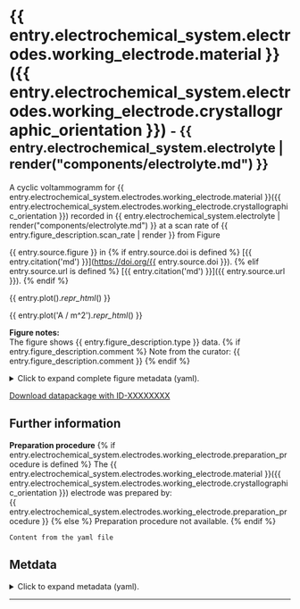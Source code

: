 <!-- TODO: Create the small heading subtitle from metadata. See #31. -->
# {{ entry.electrochemical_system.electrodes.working_electrode.material }}({{ entry.electrochemical_system.electrodes.working_electrode.crystallographic_orientation }}) <small>- {{ entry.electrochemical_system.electrolyte | render("components/electrolyte.md") }}</small>
<!-- TODO: Simplify the entry for electrode material, throughout the entire document: See #42. -->
<!-- TODO: Create text from metadata. See #31. -->
A cyclic voltammogramm for 
{{ entry.electrochemical_system.electrodes.working_electrode.material }}({{ entry.electrochemical_system.electrodes.working_electrode.crystallographic_orientation }}) 
recorded in 
{{ entry.electrochemical_system.electrolyte | render("components/electrolyte.md") }}
at a scan rate of 
{{ entry.figure_description.scan_rate | render }}
from Figure 

{{ entry.source.figure }} 
in 
{% if entry.source.doi is defined %}
[{{ entry.citation('md') }}](https://doi.org/{{ entry.source.doi }}).
{% elif entry.source.url is defined %}
[{{ entry.citation('md') }}]({{ entry.source.url }}).
{% endif %}
<!-- TODO: Show plots with original axis units, see #25. It would be great if we could toggle between SI and original units. See #31. -->
<!-- TODO: Properly format plots. They should probably be much bigger since they are nice to look at. See #31. -->
{{ entry.plot()._repr_html_() }}

{{ entry.plot('A / m^2')._repr_html_() }}

**Figure notes:**  
The figure shows {{ entry.figure_description.type }} data.
{% if entry.figure_description.comment %}
Note from the curator: {{ entry.figure_description.comment }}
{% endif %}
<details>
<summary>Click to expand complete figure metadata (yaml).</summary>

```yaml
{{ entry.figure_description.yaml }}
```
</details>

<!-- TODO: Make download link work, i.e., build .zip package and link to it here. See #31. -->
[Download datapackage with ID-XXXXXXXX](#TODO)

<!-- TODO: Style this section. See #31. -->
## Further information
**Preparation procedure**
{% if entry.electrochemical_system.electrodes.working_electrode.preparation_procedure is defined %}
The {{ entry.electrochemical_system.electrodes.working_electrode.material }}({{ entry.electrochemical_system.electrodes.working_electrode.crystallographic_orientation }}) electrode was prepared by:  
{{ entry.electrochemical_system.electrodes.working_electrode.preparation_procedure }}
{% else %}
Preparation procedure not available.
{% endif %}

`Content from the yaml file`

<!-- TODO: Insert all the metadata from the .yaml file in some collapsible form here. E.g., just the YAML file with syntax highlighting. See #31. -->
## Metdata
<details>
<summary>Click to expand metadata (yaml).</summary>

```yaml
{{ entry.electrochemical_system.yaml }}
```
</details>

----

<!-- TODO: Insert links to other data which are plotted in the same figure and/or even add a plot with all data from that figure. See #31 -->
